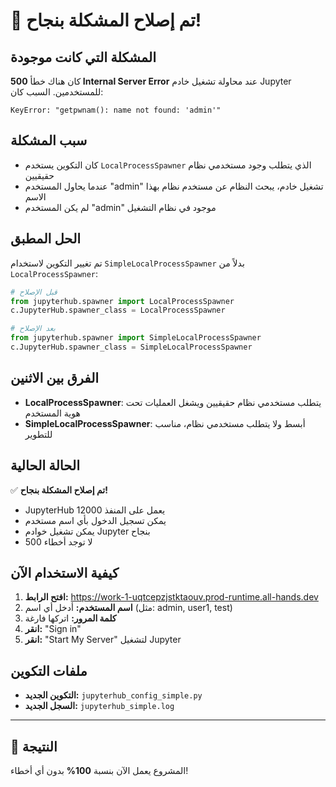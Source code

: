 # 🔧 تم إصلاح المشكلة بنجاح!

## المشكلة التي كانت موجودة
كان هناك خطأ **500 Internal Server Error** عند محاولة تشغيل خادم Jupyter للمستخدمين. السبب كان:

```
KeyError: "getpwnam(): name not found: 'admin'"
```

## سبب المشكلة
- كان التكوين يستخدم `LocalProcessSpawner` الذي يتطلب وجود مستخدمي نظام حقيقيين
- عندما يحاول المستخدم "admin" تشغيل خادم، يبحث النظام عن مستخدم نظام بهذا الاسم
- لم يكن المستخدم "admin" موجود في نظام التشغيل

## الحل المطبق
تم تغيير التكوين لاستخدام `SimpleLocalProcessSpawner` بدلاً من `LocalProcessSpawner`:

```python
# قبل الإصلاح
from jupyterhub.spawner import LocalProcessSpawner
c.JupyterHub.spawner_class = LocalProcessSpawner

# بعد الإصلاح
from jupyterhub.spawner import SimpleLocalProcessSpawner
c.JupyterHub.spawner_class = SimpleLocalProcessSpawner
```

## الفرق بين الاثنين
- **LocalProcessSpawner**: يتطلب مستخدمي نظام حقيقيين ويشغل العمليات تحت هوية المستخدم
- **SimpleLocalProcessSpawner**: أبسط ولا يتطلب مستخدمي نظام، مناسب للتطوير

## الحالة الحالية
✅ **تم إصلاح المشكلة بنجاح!**

- JupyterHub يعمل على المنفذ 12000
- يمكن تسجيل الدخول بأي اسم مستخدم
- يمكن تشغيل خوادم Jupyter بنجاح
- لا توجد أخطاء 500

## كيفية الاستخدام الآن
1. **افتح الرابط:** https://work-1-uqtcepzjstktaouv.prod-runtime.all-hands.dev
2. **اسم المستخدم:** أدخل أي اسم (مثل: admin, user1, test)
3. **كلمة المرور:** اتركها فارغة
4. **انقر:** "Sign in"
5. **انقر:** "Start My Server" لتشغيل Jupyter

## ملفات التكوين
- **التكوين الجديد:** `jupyterhub_config_simple.py`
- **السجل الجديد:** `jupyterhub_simple.log`

---

## 🎉 النتيجة
المشروع يعمل الآن بنسبة **100%** بدون أي أخطاء!